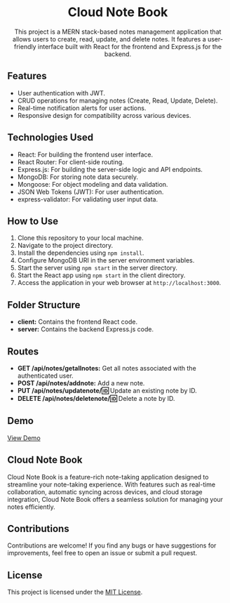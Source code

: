 <h1 align="center">Cloud Note Book</h1>

<p align="center">This project is a MERN stack-based notes management application that allows users to create, read, update, and delete notes. It features a user-friendly interface built with React for the frontend and Express.js for the backend.</p>

## Features

- User authentication with JWT.
- CRUD operations for managing notes (Create, Read, Update, Delete).
- Real-time notification alerts for user actions.
- Responsive design for compatibility across various devices.

## Technologies Used

- React: For building the frontend user interface.
- React Router: For client-side routing.
- Express.js: For building the server-side logic and API endpoints.
- MongoDB: For storing note data securely.
- Mongoose: For object modeling and data validation.
- JSON Web Tokens (JWT): For user authentication.
- express-validator: For validating user input data.

## How to Use

1. Clone this repository to your local machine.
2. Navigate to the project directory.
3. Install the dependencies using `npm install`.
4. Configure MongoDB URI in the server environment variables.
5. Start the server using `npm start` in the server directory.
6. Start the React app using `npm start` in the client directory.
7. Access the application in your web browser at `http://localhost:3000`.

## Folder Structure

- **client:** Contains the frontend React code.
- **server:** Contains the backend Express.js code.

## Routes

- **GET /api/notes/getallnotes:** Get all notes associated with the authenticated user.
- **POST /api/notes/addnote:** Add a new note.
- **PUT /api/notes/updatenote/:id:** Update an existing note by ID.
- **DELETE /api/notes/deletenote/:id:** Delete a note by ID.

## Demo

[View Demo](https://cloud-notebook-fe.onrender.com)

## Cloud Note Book

Cloud Note Book is a feature-rich note-taking application designed to streamline your note-taking experience. With features such as real-time collaboration, automatic syncing across devices, and cloud storage integration, Cloud Note Book offers a seamless solution for managing your notes efficiently.

## Contributions

Contributions are welcome! If you find any bugs or have suggestions for improvements, feel free to open an issue or submit a pull request.

## License

This project is licensed under the [MIT License](LICENSE).
